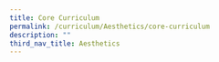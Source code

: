 ```yaml
---
title: Core Curriculum
permalink: /curriculum/Aesthetics/core-curriculum
description: ""
third_nav_title: Aesthetics
---
```

